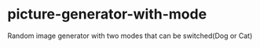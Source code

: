 # picture-generator-with-mode
Random image generator with two modes that can be switched(Dog or Cat)
